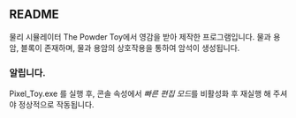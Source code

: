 ## README

물리 시뮬레이터 The Powder Toy에서 영감을 받아 제작한 프로그램입니다.
물과 용암, 블록이 존재하며, 물과 용암의 상호작용을 통하여 암석이 생성됩니다.

### 알립니다.
Pixel_Toy.exe 를 실행 후, 콘솔 속성에서 *빠른 편집 모드*를 비활성화 후 재실행 해 주셔야 정상적으로 작동됩니다.
